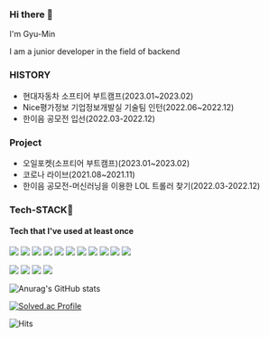 ### Hi there 👋   

I'm Gyu-Min

I am a junior developer in the field of backend

### HISTORY
- 현대자동차 소프티어 부트캠프(2023.01~2023.02)
- Nice평가정보 기업정보개발실 기술팀 인턴(2022.06~2022.12)
- 한이음 공모전 입선(2022.03-2022.12)

### Project
- 오일포켓(소프티어 부트캠프)(2023.01~2023.02)
- 코로나 라이브(2021.08~2021.11)
- 한이음 공모전-머신러닝을 이용한 LOL 트롤러 찾기(2022.03-2022.12)


### Tech-STACK:muscle:
#### Tech that I've used at least once
<img src="https://img.shields.io/badge/HTML5-E34F26?style=flat-square&logo=HTML5&logoColor=white"/></a>
<img src="https://img.shields.io/badge/CSS3-1572B6?style=flat-square&logo=CSS3&logoColor=white"/></a>
<img src="https://img.shields.io/badge/JavaScript-F7DF1E?style=flat-square&logo=JavaScript&logoColor=white"/></a>
<img src="https://img.shields.io/badge/Spring-green?style=flat-square&logo=Spring&logoColor=white"/></a>
<img src="https://img.shields.io/badge/SpringBoot-green?style=flat-square&logo=Spring Boot&logoColor=white"/></a>
<img src="https://img.shields.io/badge/Java-orange?style=flat-square&logo=Java&logoColor=white"/></a>
<img src="https://img.shields.io/badge/AWS-232F3E?style=for-the-badge&logo=Amazon AWS&logoColor=white">
<img src="https://img.shields.io/badge/KafKa-231F20?style=for-the-badge&logo=Apache Kafka&logoColor=white">
<img src="https://img.shields.io/badge/Spring Security-6DB33F?style=for-the-badge&logo=Spring Security&logoColor=white">
<img src="https://img.shields.io/badge/Apache NiFi-blue?style=for-the-badge&logoColor=white">
<img src="https://img.shields.io/badge/Node.js-green?style=flat-square&logo=Node.js&logoColor=white"/></a>

<img src="https://img.shields.io/badge/React-blue?style=flat-square&logo=React&logoColor=white"/></a>
<img src="https://img.shields.io/badge/C-9cf?style=flat-square&logo=C&logoColor=white"/></a>
<img src="https://img.shields.io/badge/C++-informational?style=flat-square&logo=C%2B%2B&logoColor=white"/></a>
<img src="https://img.shields.io/badge/Mysql-blue?style=flat-square&logo=MySQL&logoColor=white"/></a>







![Anurag's GitHub stats](https://github-readme-stats.vercel.app/api?username=gyuturn&show_icons=true&theme=vue)


[![Solved.ac Profile](http://mazassumnida.wtf/api/v2/generate_badge?boj=kksy2423)](https://solved.ac/kksy2423/)



![Hits](https://hits.seeyoufarm.com/api/count/incr/badge.svg?url=https%3A%2F%2Fgithub.com%2Fgyuturn&count_bg=%2379C83D&title_bg=%23555555&icon=&icon_color=%23E7E7E7&title=hits&edge_flat=false)

	


